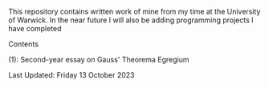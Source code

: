 This repository contains written work of mine from my time at the University of Warwick. In the near future I will also be adding programming projects I have completed

Contents

(1): Second-year essay on Gauss' Theorema Egregium

Last Updated: Friday 13 October 2023
